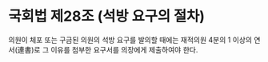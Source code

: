 # 국회법 제28조 (석방 요구의 절차)

의원이 체포 또는 구금된 의원의 석방 요구를 발의할 때에는 재적의원 4분의 1 이상의 연서(連書)로 그 이유를 첨부한 요구서를 의장에게 제출하여야 한다.
